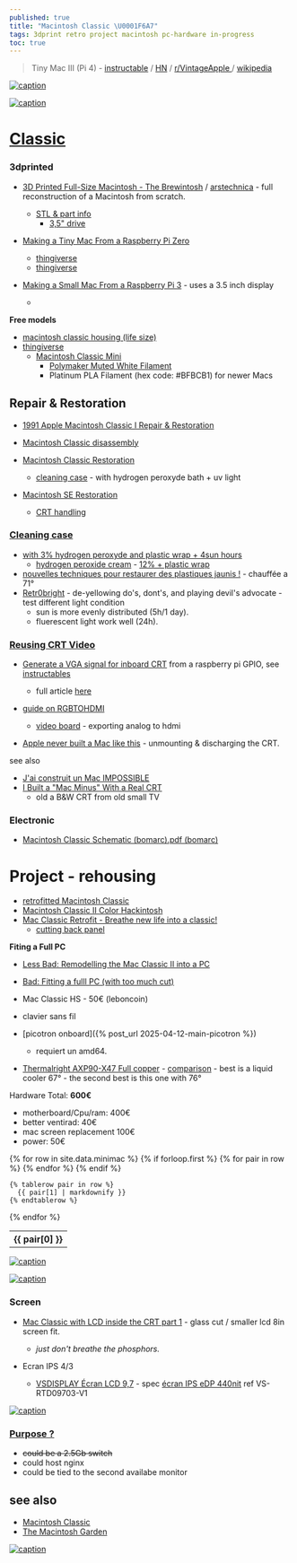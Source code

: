 ```yaml
---
published: true
title: "Macintosh Classic \U0001F6A7"
tags: 3dprint retro project macintosh pc-hardware in-progress
toc: true
---
```

> Tiny Mac III (Pi 4) - [instructable](https://www.instructables.com/Tiny-Mac-II-Pi-Zero-2-and-Tiny-Mac-III-Pi-4-With-A/) / [HN](https://news.ycombinator.com/item?id=36289682) / [r/VintageApple ](https://www.reddit.com/r/VintageApple/) / [wikipedia](https://en.wikipedia.org/wiki/Macintosh_Classic)

<link rel="shortcut icon" href="https://img.icons8.com/?size=100&id=22195&format=png" type="image/x-icon" />

[![caption](https://cdn.prod.website-files.com/5b44edefca321a1e2d0c2aa6/5e7f5af10c4ef4ca3bf73da6_Dimensions-Guide-Digital-Apple-iMac-Macintosh-128K-1984-Dimensions.svg)](https://www.dimensions.com/element/apple-macintosh-128k-1984)

[![caption](https://upload.wikimedia.org/wikipedia/en/timeline/lvjuq81m4e89xlvtqw5vez5pc0dpjp2.png)](https://en.wikipedia.org/wiki/Macintosh_128K)

# [Classic](https://everymac.com/systems/apple/mac_classic/specs/mac_classic.html)

### 3dprinted

- [3D Printed Full-Size Macintosh - The Brewintosh](https://www.youtube.com/watch?v=7N9oz4Ylzm4&list=PLh9akXp2EH2CBLVl-UZKirYpzl8suuAYc&index=1) / [arstechnica](https://arstechnica.com/gadgets/2024/03/3d-printed-mac-replica-is-a-maker-masterwork-inside-an-entirely-accurate-shell/) - full reconstruction of a  Macintosh from scratch.
	- [STL & part info](https://kevinnoki.gumroad.com/l/Brewintosh)
    	- [3,5" drive](https://www.amazon.fr/dp/B099RC7B5Y?tag=nokioneuk06-21&geniuslink=true)
        
- [Making a Tiny Mac From a Raspberry Pi Zero](https://www.instructables.com/Making-a-Tiny-Mac-From-a-Raspberry-Pi-Zero/)
	- [thingiverse](https://www.thingiverse.com/thing:4887100)
    - [thingiverse](https://www.thingiverse.com/thing:4424878)
- [Making a Small Mac From a Raspberry Pi 3](https://www.instructables.com/Making-a-Small-Mac-From-a-Raspberry-3/) - uses a 3.5 inch display
	- []()


**Free models**
- [macintosh classic housing (life size) ](https://cults3d.com/en/3d-model/gadget/macintosh-classic-housing-life-size) 
- [thingiverse](https://www.thingiverse.com/yd007/collections/38664602/things)
	- [Macintosh Classic Mini](https://www.thingiverse.com/thing:5980485)
    	- [Polymaker Muted White Filament](https://www.amazon.com/dp/B09TR8N5T2?ref_=cm_sw_r_apin_dp_DMVE72X7YWNSX8ZFFE8K) 
        - Platinum PLA Filament (hex code: #BFBCB1) for newer Macs

## Repair & Restoration

- [1991 Apple Macintosh Classic I Repair & Restoration](https://retrorepairsandrefurbs.com/2023/06/22/1991-apple-macintosh-classic-i-repair-restoration/)

- [Macintosh Classic disassembly](https://www.ifixit.com/Guide/Macintosh+Classic+disassembly/155322)
- [Macintosh Classic Restoration](https://www.youtube.com/watch?v=hwMAmKAoIkA)
	- [cleaning case](https://youtu.be/hwMAmKAoIkA?si=YRCCufmRnFLt_88q&t=606) - with hydrogen peroxyde bath + uv light
- [Macintosh SE Restoration](https://www.youtube.com/watch?v=wXWlJFrX19s)
	- [CRT handling](https://youtu.be/wXWlJFrX19s?si=iym1iMN2EnSPOQhu&t=268)
    
### [Cleaning case](https://youtu.be/wXWlJFrX19s?si=L4vHJeL8XdlmXszw&t=386) 

- [with 3% hydrogen peroxyde and plastic wrap + 4sun hours](https://www.youtube.com/watch?v=bJZSrRU1xt4)
    - [hydrogen peroxide cream](https://www.amazon.fr/s?k=hydrogen+peroxide+cream&__mk_fr_FR=%C3%85M%C3%85%C5%BD%C3%95%C3%91&crid=2HMB39DGQCZ6G&sprefix=hydrogen+peroxide+cream%2Caps%2C419&ref=nb_sb_noss) - [12% + plastic wrap](https://www.youtube.com/watch?v=RsIwIHJt_ps)
- [nouvelles techniques pour restaurer des plastiques jaunis !](https://www.youtube.com/watch?v=qZYbchvSUDY) - chauffée a 71°
- [Retr0bright](https://www.youtube.com/watch?v=xBS_UEV35W4) - de-yellowing do's, dont's, and playing devil's advocate - test different light condition
	- sun is more evenly distributed (5h/1 day).
    - fluerescent light work well (24h).

### [Reusing CRT Video](https://chatgpt.com/share/67fb7b5d-7c2c-800d-adf6-a2f57d0aced3)
- [Generate a VGA signal for inboard CRT](https://www.hackster.io/news/revive-your-old-macintosh-classic-with-a-raspberry-pi-0e679f8bd168) from a raspberry pi GPIO, see  [instructables](https://www.instructables.com/Turn-a-Broken-Mac-Classic-Into-a-Modern-day-Raspbe/)
	- full article [here](https://nerdhut.de/2020/03/17/raspberry-pi-dpi-control-crt/)

- [guide on RGBTOHDMI](https://tinkerdifferent.com/threads/my-little-guide-on-rgbtohdmi-installed-on-classic-plus-etc.2475/)
	- [video board](https://www.youtube.com/watch?time_continue=1441&v=pvjsXbz1xlk&source_ve_path=Mjg2NjY) - exporting analog to hdmi
    
    
- [Apple never built a Mac like this](https://www.youtube.com/watch?v=PGqwhYGrJDI) - unmounting & discharging the CRT.
    
see also
- [J'ai construit un Mac IMPOSSIBLE](https://www.youtube.com/watch?v=Nzj17eXgvO8)
- [I Built a "Mac Minus" With a Real CRT](https://www.youtube.com/watch?v=1aZgCDQHiIw)
	- old a B&W CRT from old small TV

### Electronic

- [Macintosh Classic Schematic (bomarc).pdf (bomarc)](https://github.com/nickpunt/nubus-se30/blob/master/Schematics/bomarc/Macintosh%20Classic%20Schematic%20(bomarc).pdf)

# Project - rehousing

- [retrofitted Macintosh Classic ](https://www.reddit.com/r/VintageApple/comments/q2x90k/my_new_retrofitted_macintosh_classic/)
- [Macintosh Classic II Color Hackintosh](https://www.instructables.com/Macintosh-Classic-II-Color-Hackintosh/)
- [Mac Classic Retrofit - Breathe new life into a classic!](https://www.youtube.com/watch?v=nguN392TH-g)
	- [cutting back panel](https://youtu.be/nguN392TH-g?si=MQ8X2YtvCZiFf07-&t=429)
    
**Fiting a Full PC**
- [Less Bad: Remodelling the Mac Classic II into a PC](https://www.youtube.com/watch?v=j3Esy8NP9bo)
- [Bad: Fitting a fulll PC (with too much cut)](https://www.youtube.com/watch?v=zBrjSIqgD1A)

- Mac Classic HS - 50€ (leboncoin)
- clavier sans fil
- [picotron onboard]({% post_url 2025-04-12-main-picotron %})
	- requiert un amd64.

- [Thermalright AXP90-X47 Full copper](https://www.amazon.fr/Thermalright-Refroidisseur-processeur-ventilateur-90x90x15mm/dp/B09WDRKBRJ) - [comparison](https://www.tinytechtweaks.com/en/post/top-6-low-profile-cpu-air-coolers-for-ryzen-7800x3d-a-comparison) - best is a liquid cooler 67° - the second best is this one with 76°

Hardware Total:        **600€**
- motherboard/Cpu/ram:   400€
- better ventirad:        40€
- mac screen replacement 100€
- power:                  50€
    

<table>
  {% for row in site.data.minimac %}
    {% if forloop.first %}
    <tr>
      {% for pair in row %}
        <th>{{ pair[0] }}</th>
      {% endfor %}
    </tr>
    {% endif %}

    {% tablerow pair in row %}
      {{ pair[1] | markdownify }}
    {% endtablerow %}
  {% endfor %}
</table>

[![caption](https://m.media-amazon.com/images/I/51uCFHBLNuS._SS284_.jpg)](https://www.amazon.fr/gp/product/B08GM91HBQ)

[![caption](https://m.media-amazon.com/images/I/71Ys5naKaDL._SS284_.jpg)](https://www.amazon.fr/gp/product/B089TP3GQF)

### Screen

- [ Mac Classic with LCD inside the CRT part 1](https://www.youtube.com/watch?v=-mMaO6ULuSk&list=LL&index=19) - glass cut / smaller lcd 8in screen fit.
	- _just don't breathe the phosphors._




- Ecran IPS 4/3
	- [VSDISPLAY Écran LCD 9,7](https://www.amazon.fr/gp/product/B099Z9SVX7) - spec [ écran IPS eDP 440nit](https://chatgpt.com/share/680016d4-093c-800d-b9ec-d3bceeb10884) ref VS-RTD09703-V1
    
[![caption](https://m.media-amazon.com/images/I/71hn2L+7btL._AC_SL1500_.jpg)](https://www.amazon.fr/gp/product/B099Z9SVX7?smid=A28KS01BONGL5G&th=1)
    

### [Purpose ?](https://chatgpt.com/share/67fa94de-8158-800d-ba9a-e3204a09ec7d)
- ~~could be a 2.5Gb switch~~
- could host nginx
- could be tied to the second availabe monitor



## see also

- [Macintosh Classic](https://oldcrap.org/2018/10/31/apple-macintosh-classic/)
- [The Macintosh Garden](https://macintoshgarden.org/)

[![caption](https://retrorepairsandrefurbs.com/wp-content/uploads/2023/07/img_2500-1.jpg?w=3136)](https://retrorepairsandrefurbs.com/2023/06/22/1991-apple-macintosh-classic-i-repair-restoration/)
